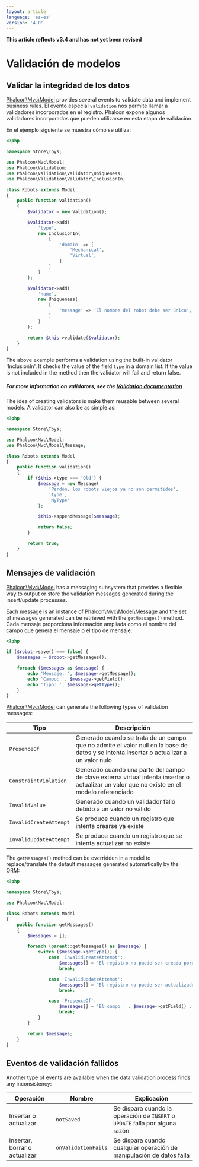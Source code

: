 ```yaml
---
layout: article
language: 'es-es'
version: '4.0'
---
```

**This article reflects v3.4 and has not yet been revised**

<a name='overview'></a>

# Validación de modelos

<a name='data-integrity'></a>

## Validar la integridad de los datos

[Phalcon\Mvc\Model](api/Phalcon_Mvc_Model) provides several events to validate data and implement business rules. El evento especial `validation` nos permite llamar a validadores incorporados en el registro. Phalcon expone algunos validadores incorporados que pueden utilizarse en esta etapa de validación.

En el ejemplo siguiente se muestra cómo se utiliza:

```php
<?php

namespace Store\Toys;

use Phalcon\Mvc\Model;
use Phalcon\Validation;
use Phalcon\Validation\Validator\Uniqueness;
use Phalcon\Validation\Validator\InclusionIn;

class Robots extends Model
{
    public function validation()
    {
        $validator = new Validation();

        $validator->add(
            'type',
            new InclusionIn(
                [
                    'domain' => [
                        'Mechanical',
                        'Virtual',
                    ]
                ]
            )
        );

        $validator->add(
            'name',
            new Uniqueness(
                [
                    'message' => 'El nombre del robot debe ser único',
                ]
            )
        );

        return $this->validate($validator);
    }
}
```

The above example performs a validation using the built-in validator 'InclusionIn'. It checks the value of the field `type` in a domain list. If the value is not included in the method then the validator will fail and return false.

<h5 class='alert alert-warning'>For more information on validators, see the <a href="/4.0/en/validation">Validation documentation</a></h5>

The idea of creating validators is make them reusable between several models. A validator can also be as simple as:

```php
<?php

namespace Store\Toys;

use Phalcon\Mvc\Model;
use Phalcon\Mvc\Model\Message;

class Robots extends Model
{
    public function validation()
    {
        if ($this->type === 'Old') {
            $message = new Message(
                'Perdón, los robots viejos ya no son permitidos',
                'type',
                'MyType'
            );

            $this->appendMessage($message);

            return false;
        }

        return true;
    }
}
```

<a name='messages'></a>

## Mensajes de validación

[Phalcon\Mvc\Model](api/Phalcon_Mvc_Model) has a messaging subsystem that provides a flexible way to output or store the validation messages generated during the insert/update processes.

Each message is an instance of [Phalcon\Mvc\Model\Message](api/Phalcon_Mvc_Model_Message) and the set of messages generated can be retrieved with the `getMessages()` method. Cada mensaje proporciona información ampliada como el nombre del campo que genera el mensaje o el tipo de mensaje:

```php
<?php

if ($robot->save() === false) {
    $messages = $robot->getMessages();

    foreach ($messages as $message) {
        echo 'Mensaje: ', $message->getMessage();
        echo 'Campo: ', $message->getField();
        echo 'Tipo: ', $message->getType();
    }
}
```

[Phalcon\Mvc\Model](api/Phalcon_Mvc_Model) can generate the following types of validation messages:

| Tipo                   | Descripción                                                                                                                                 |
| ---------------------- | ------------------------------------------------------------------------------------------------------------------------------------------- |
| `PresenceOf`           | Generado cuando se trata de un campo que no admite el valor null en la base de datos y se intenta insertar o actualizar a un valor nulo     |
| `ConstraintViolation`  | Generado cuando una parte del campo de clave externa virtual intenta insertar o actualizar un valor que no existe en el modelo referenciado |
| `InvalidValue`         | Generado cuando un validador falló debido a un valor no válido                                                                              |
| `InvalidCreateAttempt` | Se produce cuando un registro que intenta crearse ya existe                                                                                 |
| `InvalidUpdateAttempt` | Se produce cuando un registro que se intenta actualizar no existe                                                                           |

The `getMessages()` method can be overridden in a model to replace/translate the default messages generated automatically by the ORM:

```php
<?php

namespace Store\Toys;

use Phalcon\Mvc\Model;

class Robots extends Model
{
    public function getMessages()
    {
        $messages = [];

        foreach (parent::getMessages() as $message) {
            switch ($message->getType()) {
                case 'InvalidCreateAttempt':
                    $messages[] = 'El registro no puede ser creado porque ya existe';
                    break;

                case 'InvalidUpdateAttempt':
                    $messages[] = "El registro no puede ser actualizado porque no existe";
                    break;

                case 'PresenceOf':
                    $messages[] = 'El campo ' . $message->getField() . ' es obligatorio';
                    break;
            }
        }

        return $messages;
    }
}
```

<a name='failed-events'></a>

## Eventos de validación fallidos

Another type of events are available when the data validation process finds any inconsistency:

| Operación                     | Nombre              | Explicación                                                                  |
| ----------------------------- | ------------------- | ---------------------------------------------------------------------------- |
| Insertar o actualizar         | `notSaved`          | Se dispara cuando la operación de `INSERT` o `UPDATE` falla por alguna razón |
| Insertar, borrar o actualizar | `onValidationFails` | Se dispara cuando cualquier operación de manipulación de datos falla         |